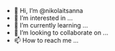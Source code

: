 - 👋 Hi, I’m @nikolaitsanna
- 👀 I’m interested in ...
- 🌱 I’m currently learning ...
- 💞️ I’m looking to collaborate on ...
- 📫 How to reach me ...

<!---
nikolaitsanna/nikolaitsanna is a ✨ special ✨ repository because its `README.md` (this file) appears on your GitHub profile.
You can click the Preview link to take a look at your changes.
--->
